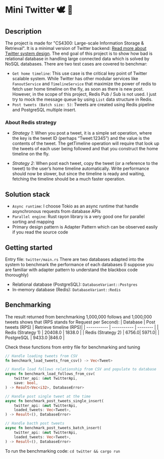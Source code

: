 # Mini Twitter 🕊 💙
## Description
The project is made for "CS4300: Large-scale Information Storage & Retrieval". It is a minimal version of Twitter backend: [Read more about Twitter system design](https://github.com/donnemartin/system-design-primer/blob/master/solutions/system_design/twitter/README.md). The end goal of this project is to show how bad is relational database in handling large connected data which is solved by NoSQL databases. There are two test cases are covered to benchmar:
- `Get home timeline`: This use case is the critical key point of Twitter scalable system. While Twitter has other modular services like `FanoutService` and `TimelineService` that maximize the power of redis to fetch user home timeline on the fly, as soon as there is new post. However, in the scope of this project, Redis Pub / Sub is not used. I just try to mock the message queue by using `List` data structure in Redis.
- `Post tweets (Batch size: 5)`: Tweets are created using Redis pipeline and PostgreSQL multiple insert.
### About Redis strategy
- *Strategy 1*: When you post a tweet, it is a simple set operation, where the key is the tweet ID (perhaps 
“Tweet:12345”) and the value is the contents of the tweet. The getTimeline operation will require that look 
up the tweets of each user being followed and that you construct the home timeline on the fly.
 
- *Strategy 2*: When post each tweet, copy the tweet (or a reference to the tweet) to the user’s 
home timeline automatically.  Write performance should now be slower, but since the timeline is ready and 
waiting, fetching the timeline should be a much faster operation.
 
## Solution stack
- `Async runtime`: I choose Tokio as an async runtime that handle asynchronous requests from database APIs
- `Parallel engine`: Rust rayon library is a very good one for parallel sorting and mapping
- Primary design pattern is Adapter Pattern which can be observed easily if you read the source code
## Getting started
Entry file: `twitter/main.rs`
There are two databases adapted into the system to benchmark the performance of each databases (I suppose you are familiar with adapter pattern to understand the blackbox code thoroughly)
- Relational database (PostgreSQL): `DatabaseVariant::Postgres`
- In-memory database (Redis): `DatabaseVariant::Redis`
## Benchmarking
The result returned from benchmarking 1,000,000 follows and 1,000,000 tweets shows that (RPS stands for Request per Second):
| Database      | Post tweets (RPS) | Retrieve timeline (RPS)|
| ----------- | ----------- | -------- |
| Redis (Strategy 1)      |   20408.0     | 1838.0 |
| Redis (Strategy 2) | 6756.0| 5971.0|
| PostgreSQL  | 9433.0 |846.0 |
					
Check these functions from entry file for benchmarking and tuning
```rs
// Handle loading tweets from CSV
fn benchmark_load_tweets_from_csv() -> Vec<Tweet>

// Handle load follows relationship from CSV and populate to database
async fn benchmark_load_follows_from_csv(
    twitter_api: &mut TwitterApi,
    save: bool,
) -> Result<Vec<i32>, DatabaseError>

// Handle post single tweet at the time
async fn benchmark_post_tweets_single_insert(
    twitter_api: &mut TwitterApi,
    loaded_tweets: Vec<Tweet>,
) -> Result<(), DatabaseError>

// Handle bacth post tweets 
async fn benchmark_post_tweets_batch_insert(
    twitter_api: &mut TwitterApi,
    loaded_tweets: Vec<Tweet>,
) -> Result<(), DatabaseError>
```
To run the benchmarking code: `cd twitter && cargo run`
